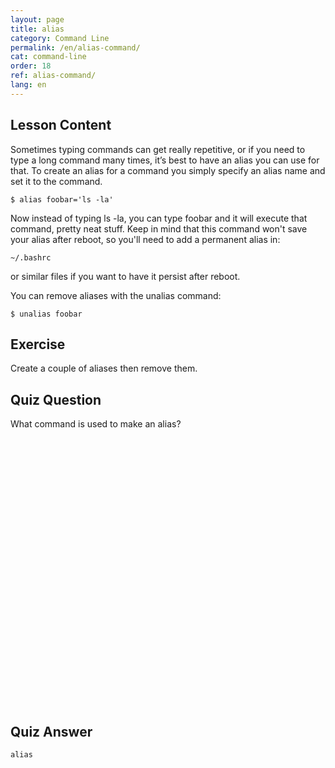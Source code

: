 ```yaml
---
layout: page
title: alias
category: Command Line
permalink: /en/alias-command/
cat: command-line
order: 18
ref: alias-command/
lang: en
---
```


## Lesson Content

Sometimes typing commands can get really repetitive, or if you need to type a long command many times, it’s best to have an alias you can use for that. To create an alias for a command you simply specify an alias name and set it to the command. 

`$ alias foobar='ls -la'`

Now instead of typing ls -la, you can type foobar and it will execute that command, pretty neat stuff. Keep in mind that this command won't save your alias after reboot, so you'll need to add a permanent alias in:

`~/.bashrc`

or similar files if you want to have it persist after reboot.

You can remove aliases with the unalias command: 

`$ unalias foobar`

## Exercise

Create a couple of aliases then remove them.

## Quiz Question

What command is used to make an alias?  
<br /><br /><br /><br /><br /><br /><br /><br /><br /><br /><br /><br /><br /><br /><br /><br /><br /><br /><br /><br /><br /><br /><br /><br /><br /><br />
## Quiz Answer

`alias`
